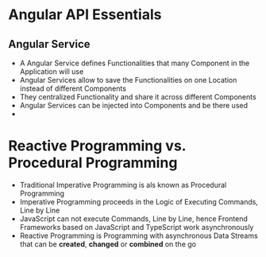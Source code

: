 # Angular API Essentials

## Angular Service

- A Angular Service defines Functionalities that many Component in the Application will use
- Angular Services allow to save the Functionalities on one Location instead of different Components
- They centralized Functionality and share it across different Components
- Angular Services can be injected into Components and be there used
-

# Reactive Programming vs. Procedural Programming

- Traditional Imperative Programming is als known as Procedural Programming
- Imperative Programming proceeds in the Logic of Executing Commands, Line by Line
- JavaScript can not execute Commands, Line by Line, hence Frontend Frameworks based on JavaScript and TypeScript work asynchronously
- Reactive Programming is Programming with asynchronous Data Streams that can be __created__, __changed__ or __combined__ on the go
